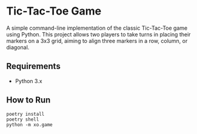 # Tic-Tac-Toe Game

A simple command-line implementation of the classic Tic-Tac-Toe game using Python. This project allows two players to take turns in placing their markers on a 3x3 grid, aiming to align three markers in a row, column, or diagonal.

## Requirements

- Python 3.x

## How to Run

```
poetry install
poetry shell
python -m xo.game
```
